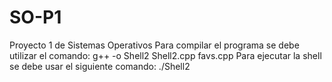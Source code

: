 # SO-P1
Proyecto 1 de Sistemas Operativos 
Para compilar el programa se debe utilizar el comando:
  g++ -o Shell2 Shell2.cpp favs.cpp
  Para ejecutar la shell se debe usar el siguiente comando:
    ./Shell2
